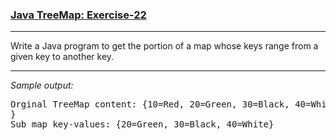 ### [Java TreeMap: Exercise-22](https://www.w3resource.com/java-exercises/collection/java-collection-tree-map-exercise-22.php)

***
<p>Write a Java program to get the portion of a map whose keys range from a given key to another key.</p>

***
_Sample output:_
<pre class="output">
Orginal TreeMap content: {10=Red, 20=Green, 30=Black, 40=White, 50=Pink
}                                                                      
Sub map key-values: {20=Green, 30=Black, 40=White}</pre>